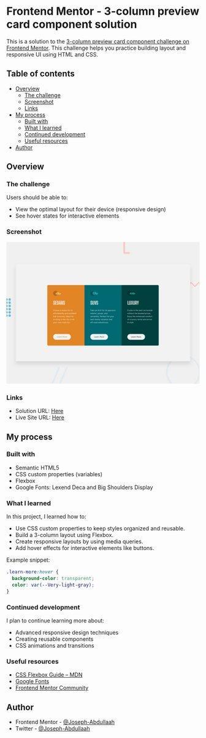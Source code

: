# Frontend Mentor - 3-column preview card component solution

This is a solution to the [3-column preview card component challenge on Frontend Mentor](https://www.frontendmentor.io/challenges/3column-preview-card-component-pH92eAR2-). This challenge helps you practice building layout and responsive UI using HTML and CSS.

## Table of contents

- [Overview](#overview)
  - [The challenge](#the-challenge)
  - [Screenshot](#screenshot)
  - [Links](#links)
- [My process](#my-process)
  - [Built with](#built-with)
  - [What I learned](#what-i-learned)
  - [Continued development](#continued-development)
  - [Useful resources](#useful-resources)
- [Author](#author)

## Overview

### The challenge

Users should be able to:

- View the optimal layout for their device (responsive design)
- See hover states for interactive elements

### Screenshot

![](./design/desktop-preview.jpg)

### Links

- Solution URL: [Here](https://www.frontendmentor.io/solutions/3-column-preview-card-component-2_9inCqPze)
- Live Site URL: [Here](https://joseph-abdullaah.github.io/3-column-preview-card-component/)

## My process

### Built with

- Semantic HTML5
- CSS custom properties (variables)
- Flexbox
- Google Fonts: Lexend Deca and Big Shoulders Display

### What I learned

In this project, I learned how to:

- Use CSS custom properties to keep styles organized and reusable.
- Build a 3-column layout using Flexbox.
- Create responsive layouts by using media queries.
- Add hover effects for interactive elements like buttons.

Example snippet:

```css
.learn-more:hover {
  background-color: transparent;
  color: var(--Very-light-gray);
}
```


### Continued development

I plan to continue learning more about:

* Advanced responsive design techniques
* Creating reusable components
* CSS animations and transitions

### Useful resources

* [CSS Flexbox Guide – MDN](https://developer.mozilla.org/en-US/docs/Web/CSS/CSS_flexible_box_layout/Basic_Concepts_of_Flexbox)
* [Google Fonts](https://fonts.google.com/)
* [Frontend Mentor Community](https://www.frontendmentor.io/community)

## Author

* Frontend Mentor - [@Joseph-Abdullaah](https://www.frontendmentor.io/profile/Joseph-Abdullaah)
* Twitter - [@Joseph-Abdullaah](https://x.com/JosephAbdullaah)

